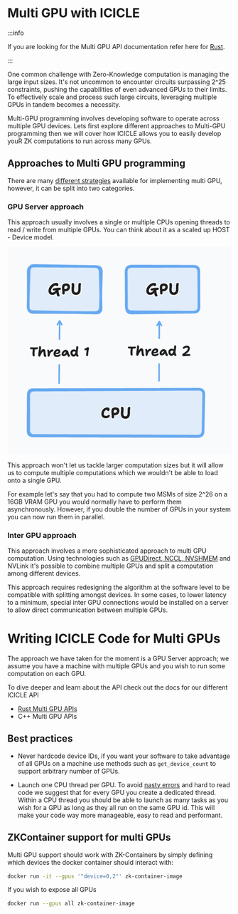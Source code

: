 # Multi GPU with ICICLE

:::info

If you are looking for the Multi GPU API documentation refer here for [Rust](./rust-bindings/multi-gpu.md).

:::

One common challenge with Zero-Knowledge computation is managing the large input sizes. It's not uncommon to encounter circuits surpassing 2^25 constraints, pushing the capabilities of even advanced GPUs to their limits. To effectively scale and process such large circuits, leveraging multiple GPUs in tandem becomes a necessity.

Multi-GPU programming involves developing software to operate across multiple GPU devices. Lets first explore different approaches to Multi-GPU programming then we will cover how ICICLE allows you to easily develop youR ZK computations to run across many GPUs.


## Approaches to Multi GPU programming

There are many [different strategies](https://github.com/NVIDIA/multi-gpu-programming-models) available for implementing multi GPU, however, it can be split into two categories.

### GPU Server approach 

This approach usually involves a single or multiple CPUs opening threads to read / write from multiple GPUs. You can think about it as a scaled up HOST - Device model.

![alt text](image.png)

This approach won't let us tackle larger computation sizes but it will allow us to compute multiple computations which we wouldn't be able to load onto a single GPU.

For example let's say that you had to compute two MSMs of size 2^26 on a 16GB VRAM GPU you would normally have to perform them asynchronously. However, if you double the number of GPUs in your system you can now run them in parallel. 


### Inter GPU approach

This approach involves a more sophisticated approach to multi GPU computation. Using technologies such as [GPUDirect, NCCL, NVSHMEM](https://www.nvidia.com/en-us/on-demand/session/gtcspring21-cwes1084/) and NVLink it's possible to combine multiple GPUs and split a computation among different devices.

This approach requires redesigning the algorithm at the software level to be compatible with splitting amongst devices. In some cases, to lower latency to a minimum, special inter GPU connections would be installed on a server to allow direct communication between multiple GPUs.


# Writing ICICLE Code for Multi GPUs

The approach we have taken for the moment is a GPU Server approach; we assume you have a machine with multiple GPUs and you wish to run some computation on each GPU.

To dive deeper and learn about the API check out the docs for our different ICICLE API

- [Rust Multi GPU APIs](./rust-bindings/multi-gpu.md)
- C++ Multi GPU APIs


## Best practices 

- Never hardcode device IDs, if you want your software to take advantage of all GPUs on a machine use methods such as `get_device_count` to support arbitrary number of GPUs.

- Launch one CPU thread per GPU. To avoid [nasty errors](https://developer.nvidia.com/blog/cuda-pro-tip-always-set-current-device-avoid-multithreading-bugs/) and hard to read code we suggest that for every GPU you create a dedicated thread. Within a CPU thread you should be able to launch as many tasks as you wish for a GPU as long as they all run on the same GPU id. This will make your code way more manageable, easy to read and performant.

## ZKContainer support for multi GPUs

Multi GPU support should work with ZK-Containers by simply defining which devices the docker container should interact with:

```sh
docker run -it --gpus '"device=0,2"' zk-container-image
```

If you wish to expose all GPUs 

```sh
docker run --gpus all zk-container-image
```

